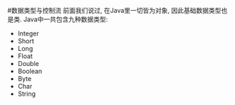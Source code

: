 #数据类型与控制流
前面我们说过, 在Java里一切皆为对象, 因此基础数据类型也是类. Java中一共包含九种数据类型:

* Integer
* Short
* Long
* Float
* Double
* Boolean
* Byte
* Char
* String